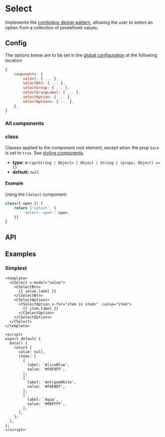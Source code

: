 # Select

Implements the [combobox design pattern](https://w3c.github.io/aria-practices/#combobox), allowing the user to select an option from a collection of predefined values.

<Showcase>
    <ExampleSelect />
</Showcase>

## Config

The options below are to be set in the [global configuration](/guide/config.html) at the following location:

```js
{
    components: {
        select: { ... },
        selectBtn: { ... },
        selectGroup: { ... },
        selectGroupLabel: { ... },
        selectOption: { ... },
        selectOptions: { ... },
    },
}
```

### All components

### class

Classes applied to the component root element, except when the prop `bare` is set to `true`. See [styling components](/guide/styling-components/).

- **type:** `Array<String | Object> | Object | String | (props: Object) => {}`
- **default:** `null`

#### Example

Using the `CSelect` component:

```js
class({ open }) {
    return ['select', {
        'select--open': open,
    }]
}
```

## API

<Docgen :components="[
  'CSelect',
  'CSelectBtn',
  'CSelectOptions',
  'CSelectOption',
  'CSelectGroup',
  'CSelectGroupLabel',
]" />

## Examples

### Simplest

```vue
<template>
  <CSelect v-model="value">
    <CSelectBtn>
      {{ value.label }}
    </CSelectBtn>
    <CSelectOptions>
      <CSelectOption v-for="item in items" :value="item">
        {{ item.label }}
      </CSelectOption>
    </CSelectOptions>
  </CSelect>
</template>

<script>
export default {
  data() {
    return {
      value: null,
      items: [
        {
          label: 'AliceBlue',
          value: '#F0F8FF',
        },
        {
          label: 'AntiqueWhite',
          value: '#FAEBD7',
        },
        {
          label: 'Aqua',
          value: '#00FFFF',
        },
      ],
    };
  },
};
</script>
```
